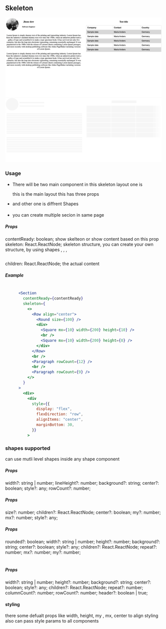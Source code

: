 ## Skeleton
![Drag Racing](demo_1.png)
![Drag Racing](demo_2.png)
### Usage


- There will be two main component in this skeleton layout
 one is <Section /> this is the main layout
 this has three props

- and other one is diffrent Shapes
 <Paragraph> 
 <Round>
 <Square>
 <Table>


#### <Section />
- you can create multiple secion in same page

##### Props
  contentReady: boolean; show skelteon or show content based on this prop
  skeleton: React.ReactNode; skeleton structure, you can create your own structure, by using shapes  <Paragraph> , <Round>, <Square> ,<Table>
  children: React.ReactNode; the actual content

##### Example

```jsx

      <Section
        contentReady={contentReady}
        skeleton={
          <>
            <Row align="center">
              <Round size={100} />
              <div>
                <Square mx={10} width={200} height={10} />
                <br />
                <Square mx={10} width={200} height={8} />
              </div>
            </Row>
            <br />
            <Paragraph rowCount={12} />
            <br />
            <Paragraph rowCount={9} />
          </>
        }
      >
        <div>
          <div
            style={{
              display: "flex",
              flexDirection: "row",
              alignItems: "center",
              marginBottom: 30,
            }}
          >
```


### shapes supported
can use mutli level shapes inside any shape component
#### <Paragraph />

##### Props
  width?: string | number;
  lineHeight?: number;
  background?: string;
  center?: boolean;
  style?: any;
  rowCount?: number;

  #### <Round />

  ##### Props
  size?: number;
  children?: React.ReactNode;
  center?: boolean;
  my?: number;
  mx?: number;
  style?: any;
  #### <Square />

  ##### Props
  rounded?: boolean;
  width?: string | number;
  height?: number;
  background?: string;
  center?: boolean;
  style?: any;
  children?: React.ReactNode;
  repeat?: number;
  mx?: number;
  my?: number;

  #### <Table />

  ##### Props
  width?: string | number;
  height?: number;
  background?: string;
  center?: boolean;
  style?: any;
  children?: React.ReactNode;
  repeat?: number;
  columnCount?: number;
  rowCount?: number;
  header?: boolean | true;


  #### styling
  there some defualt props like 
  width, height, my , mx, center to align styling
  also can pass style params to all components